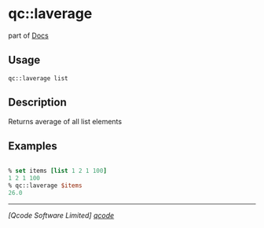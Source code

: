 qc::laverage
============

part of [Docs](../index.md)

Usage
-----
`
        qc::laverage list
    `

Description
-----------
Returns average of all list elements

Examples
--------
```tcl

% set items [list 1 2 1 100]
1 2 1 100
% qc::laverage $items
26.0
```

----------------------------------
*[Qcode Software Limited] [qcode]*

[qcode]: http://www.qcode.co.uk "Qcode Software"